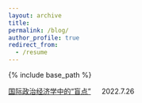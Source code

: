 ```yaml
---
layout: archive
title: 
permalink: /blog/
author_profile: true
redirect_from:
  - /resume
---
```


{% include base_path %}


[国际政治经济学中的“盲点”](http://sym915.github.io/sub-blog1/) &emsp; 2022.7.26

